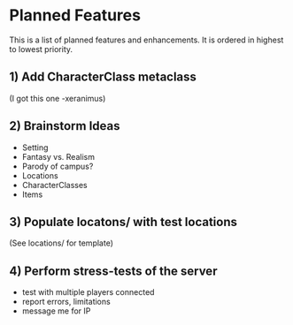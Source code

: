 # Planned Features

This is a list of planned features and enhancements. It is ordered in highest to lowest priority.

## 1) Add CharacterClass metaclass
(I got this one -xeranimus)

## 2) **Brainstorm Ideas**
  - Setting
  - Fantasy vs. Realism
  - Parody of campus?
  - Locations
  - CharacterClasses
  - Items

## 3) Populate locatons/ with test locations
(See locations/ for template)

## 4) Perform stress-tests of the server
  - test with multiple players connected
  - report errors, limitations
  - message me for IP
